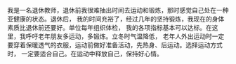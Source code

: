 我是一名退休教师，退休前我很难抽出时间去运动和锻炼，那时感觉自己处在一种亚健康的状态。退休后，
我的时间充裕了，经过几年的坚持锻炼，我现在的身体素质比退休前还要好。单位每年组织体检，
我的各项指标基本可以达标。在这里，我呼吁老年朋友多运动，多锻炼。立冬时气温降低，
老年人外出运动时一定要穿着保暖透气的衣服，运动前做好准备活动，先热身、后运动。选择运动方式时，
一定要适合自己。在运动中释放自己，保持好心情。